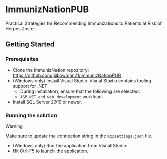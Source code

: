 # ImmunizNationPUB

Practical Strategies for Recommending Immunizations to Patients at Risk of Herpes Zoster.

## Getting Started

### Prerequisites
- Clone the ImmunizNation repository: https://github.com/jdbowman21/ImmunizNationPUB
- (Windows only) Install Visual Studio. Visual Studio contains tooling support for .NET
  - During installation, ensure that the following are selected:
  - `ASP.NET and web development` workload.
- Install SQL Server 2019 or newer.

### Running the solution

> [!WARNING]
> Make sure to update the connection string in the `appsettings.json` file.

- (Windows only) Run the application from Visual Studio:
- Hit Ctrl-F5 to launch the application.
